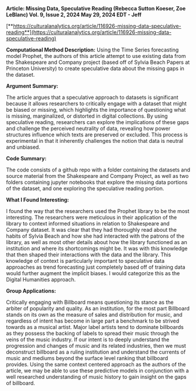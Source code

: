 **Article: Missing Data, Speculative Reading (Rebecca Sutton Koeser, Zoe LeBlanc) Vol. 9, Issue 2, 2024 May 29, 2024 EDT - Jeff**

[**https://culturalanalytics.org/article/116926-missing-data-speculative-reading**](https://culturalanalytics.org/article/116926-missing-data-speculative-reading)

**Computational Method Description:** Using the Time Series forecasting model Prophet, the authors of this article attempt to use existing data from the Shakespeare and Company project (based off of Sylvia Beach Papers at Princeton University) to create speculative data about the missing gaps in the dataset. 

**Argument Summary:**

The article argues that a speculative approach to datasets is significant because it allows researchers to critically engage with a dataset that might be biased or missing, which highlights the importance of questioning what is missing, marginalized, or distorted in digital collections. By using speculative reading, researchers can explore the implications of these gaps and challenge the perceived neutrality of data, revealing how power structures influence which texts are preserved or excluded. This process is experimental in that it inherently challenges the notion that data is neutral and unbiased. 

**Code Summary:**

The code consists of a github repo with a folder containing the datasets and source material from the Shakespeare and Company Project, as well as two folders containing jupyter notebooks that explore the missing data portions of the dataset, and one exploring the speculative reading portion. 

**What I Found Interesting:**

I found the way that the researchers used the Prophet library to be the most interesting. The researchers were meticulous in their application of the library to context informed situations in relation to Shakespeare and Company dataset. It was clear that they had thoroughly read about the habits of Sylvia Beach and how she had interacted with the patrons of the library, as well as most other details about how the library functioned as an institution and where its shortcomings might be. It was with this knowledge that then shaped their interactions with the data and the library. This knowledge of context is particularly important to speculative data approaches as trend forecasting just completely based off of training data would further augment the implicit biases. I would categorize this as the Digital Humanities approach. 

**Group Applications:**

Critically engaging with Billboard means questioning its stance as the arbiter of popularity and quality. As an institution, for the most part Billboard stands on its own as the measure of sales and distribution for music, and regardless of intent has become in large part a benchmark to be strived towards as a musical artist. Major label artists tend to dominate billboards as they possess the backing of labels to spread their music through the veins of the music industry. If our intent is to deeply understand the progression and changes of music and its related industries, then we must deconstruct billboard as a ruling institution and understand the currents of music and mediums beyond the surface level ranking that billboard provides. Using the same context centered approach as the authors of the article, we may be able to use these predictive models in conjunction with a well researched understanding of music history to gain insight on the gaps of billboard.
